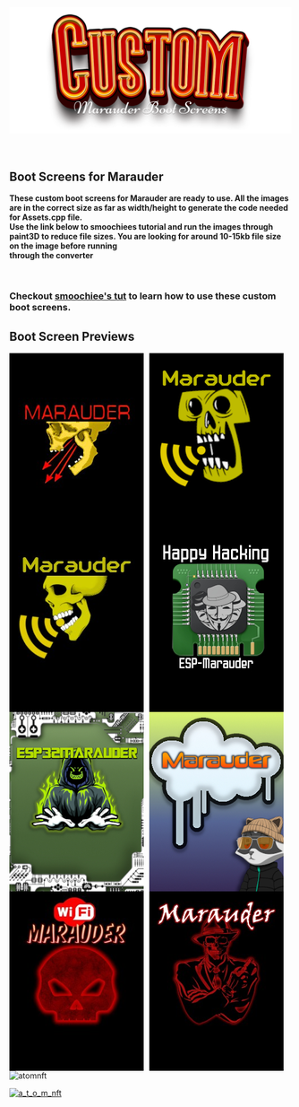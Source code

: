 ![Header](Images/cmbsheader.png)

<br>

## Boot Screens for Marauder
<b>These custom boot screens for Marauder are ready to use. All the images are in the correct size as far as width/height to generate the code needed for Assets.cpp file.</b>
<br>
<b>Use the link below to smoochiees tutorial and run the images through paint3D to reduce file sizes. You are looking for around 10-15kb file size on the image before running
<br>
through the converter</b>

<br>

### Checkout <a href=https://github.com/smoochiee/esp32-Marauder-mod-CYD>smoochiee's tut</a>  to learn how to use these custom boot screens.  

## Boot Screen Previews


<img src="M1.jpeg"
     alt="M1"
     style="float: left; margin-right: 10px;" />
<img src="M2.jpeg"
     alt="M2"
     style="float: left; margin-right: 10px;" />
<img src="M3.jpeg"
     alt="M3"
     style="float: left; margin-right: 10px;" />
<img src="M4.jpeg"
     alt="M4"
     style="float: left; margin-right: 10px;" />
<img src="M5.jpeg"
     alt="M5"
     style="float: left; margin-right: 10px;" />
<img src="M6.jpeg"
     alt="M6"
     style="float: left; margin-right: 10px;" />
<img src="M7.jpeg"
     alt="M7"
     style="float: left; margin-right: 10px;" />
<img src="M8.jpeg"
     alt="M8"
     style="float: left; margin-right: 10px;" />





<p align="left"> <img src="https://komarev.com/ghpvc/?username=atomnft&label=Profile%20views&color=0e75b6&style=flat" alt="atomnft" /> </p>

<p align="left"> <a href="https://twitter.com/a_t_o_m_nft" target="blank"><img src="https://img.shields.io/twitter/follow/a_t_o_m_nft?logo=twitter&style=for-the-badge" alt="a_t_o_m_nft" /></a> </p>



